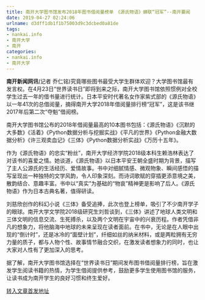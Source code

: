```yaml
---
title: 南开大学图书馆发布2018年图书借阅量榜单　《源氏物语》蝉联“冠军”--南开要闻
date: 2019-04-27 02:24:06
urlname: d3dff1db1f1b75003d9c3dcbed0a81de
tags: 
- nankai.info
- 南开大学
- 南开
categories:
- nankai.info
- 南开大学
---
```


**南开新闻网讯**(记者 乔仁铭)究竟哪些图书最受大学生群体欢迎？大学图书馆最有发言权。在4月23日“世界读书日”即将到来之际，南开大学图书馆依照惯例对全校学生过去一年的借书量进行统计。日本平安时代著名女作家紫式部的《源氏物语》以一年41次的总借阅量，摘得南开大学2018年借阅量排行榜“冠军”，这是该书继2017年后第二次“夺魁”借阅榜。

南开大学图书馆公布的2018年借阅量最高的10本图书包括：《源氏物语》《沉默的大多数》《活着》《Python数据分析与挖掘实战》《平凡的世界》《Python金融大数据分析》《许三观卖血记》《三体》《Python数据分析实战》《万历十五年》。

作为《源氏物语》的忠实“粉丝”，南开大学经济学院2018级本科生赖浩林表达了对该书的喜爱之情。她谈道，《源氏物语》以日本平安王朝全盛时期为背景，描写了主人公源氏的生活经历、爱情故事。书中对细腻情感、微观物象、瞬间感悟的描写呈现出一种独特的文学风韵，令人印象深刻。而诗词歌赋的穿插更添意境之美，散韵结合、意趣丰富。书中以“真实”为基础的“物哀”精神更是影响了后人。《源氏物语》作为日本古典名著，值得研读。

刘慈欣创作的科幻小说《三体》备受追捧，此次也登上榜单，吸引了不少南开学子的眼球。南开大学文学院2018级研究生刘哲谈到，《三体》讲述了地球人类文明和三体文明的信息交流、生死搏杀，以及两个文明在宇宙中的兴衰历程。作者凭借非凡的想象力，将他脑海中地球的未来呈现在读者面前。在书中，无论是在人眼中出现的“倒计时”，还是冰冷的“面壁计划”，纤细如丝的纳米材料，或是两粒拥有无穷力量的质子，都与人物个性、故事情节融合交织，在激发读者想象力的同时，也让大家对人性有了更加深入的思考。

据了解，南开大学图书馆选择在“世界读书日”期间发布图书借阅量排行榜，旨在激发学生阅读书籍的热情，为学生借阅提供参考，鼓励更多学生使用图书馆的服务，让读书成为南开学生的良好习惯和终生爱好。

[转入文章首发地址](http://news.nankai.edu.cn/nkyw/system/2019/04/22/000446339.shtml)